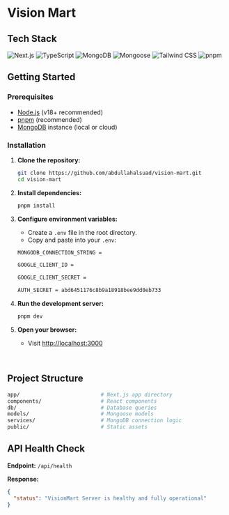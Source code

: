 # Vision Mart

## Tech Stack

![Next.js](https://img.shields.io/badge/Next.js-000?logo=nextdotjs&logoColor=white&style=for-the-badge)
![TypeScript](https://img.shields.io/badge/TypeScript-3178c6?logo=typescript&logoColor=white&style=for-the-badge)
![MongoDB](https://img.shields.io/badge/MongoDB-47A248?logo=mongodb&logoColor=white&style=for-the-badge)
![Mongoose](https://img.shields.io/badge/Mongoose-880000?logo=mongoose&logoColor=white&style=for-the-badge)
![Tailwind CSS](https://img.shields.io/badge/TailwindCSS-38B2AC?logo=tailwindcss&logoColor=white&style=for-the-badge)
![pnpm](https://img.shields.io/badge/pnpm-F69220?logo=pnpm&logoColor=white&style=for-the-badge)

## Getting Started

### Prerequisites

- [Node.js](https://nodejs.org/) (v18+ recommended)
- [pnpm](https://pnpm.io/) (recommended)
- [MongoDB](https://www.mongodb.com/) instance (local or cloud)

### Installation

1.  **Clone the repository:**

    ```bash
    git clone https://github.com/abdullahalsuad/vision-mart.git
    cd vision-mart
    ```

2.  **Install dependencies:**

    ```bash
    pnpm install
    ```

3.  **Configure environment variables:**

    - Create a `.env` file in the root directory.
    - Copy and paste into your `.env`:

    ```bash
    MONGODB_CONNECTION_STRING =

    GOOGLE_CLIENT_ID =

    GOOGLE_CLIENT_SECRET =

    AUTH_SECRET = abd6451176c8b9a18918bee9dd0eb733
    ```

4.  **Run the development server:**

    ```bash
    pnpm dev
    ```

5.  **Open your browser:**
    - Visit [http://localhost:3000](http://localhost:3000)

<br />

## Project Structure

```bash
app/                          # Next.js app directory
components/                   # React components
db/                           # Database queries
models/                       # Mongoose models
services/                     # MongoDB connection logic
public/                       # Static assets
```

## API Health Check

**Endpoint:** `/api/health`

**Response:**

```json
{
  "status": "VisionMart Server is healthy and fully operational"
}
```
